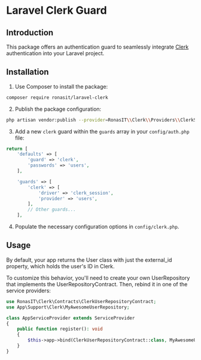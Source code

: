 # Laravel Clerk Guard

## Introduction

This package offers an authentication guard to seamlessly integrate [Clerk](https://clerk.com) authentication into your
Laravel project.

## Installation

1. Use Composer to install the package:

```sh
composer require ronasit/laravel-clerk
```

2. Publish the package configuration:

```sh
php artisan vendor:publish --provider=RonasIT\\Clerk\\Providers\\ClerkServiceProvider
```

3. Add a new `clerk` guard within the `guards` array in your `config/auth.php` file:

```php
return [
    'defaults' => [
        'guard' => 'clerk',
        'passwords' => 'users',
    ],

    'guards' => [
        'clerk' => [
            'driver' => 'clerk_session',
            'provider' => 'users',
        ],
        // Other guards...
    ],
```

4. Populate the necessary configuration options in `config/clerk.php`.

## Usage

By default, your app returns the User class with just the external_id property, which holds the user's ID in Clerk.

To customize this behavior, you'll need to create your own UserRepository that implements the UserRepositoryContract.
Then, rebind it in one of the service providers:

```php
use RonasIT\Clerk\Contracts\ClerkUserRepositoryContract;
use App\Support\Clerk\MyAwesomeUserRepository;

class AppServiceProvider extends ServiceProvider
{
    public function register(): void
    {
        $this->app->bind(ClerkUserRepositoryContract::class, MyAwesomeUserRepository::class);
    }
}
```
